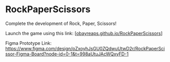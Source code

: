 # RockPaperScissors

Complete the development of Rock, Paper, Scissors!

Launch the game using this link: [[obayreaps.github.io/RockPaperScissors](https://obayreaps.github.io/RockPaperScissors/)]

Figma Prototype Link: https://www.figma.com/design/pZxoyhJsGU0ZQdwuUtwD2r/RockPaperScissor-Figma-Board?node-id=0-1&t=998aUtuJAcWQxyFD-1
